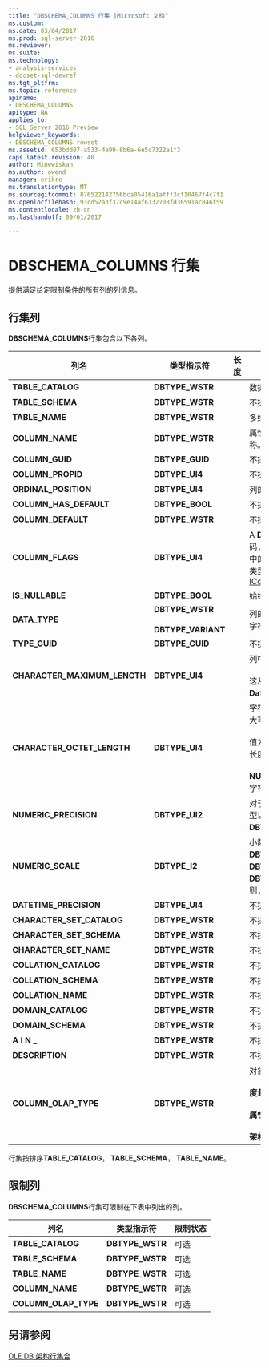 ```yaml
---
title: "DBSCHEMA_COLUMNS 行集 |Microsoft 文档"
ms.custom: 
ms.date: 03/04/2017
ms.prod: sql-server-2016
ms.reviewer: 
ms.suite: 
ms.technology:
- analysis-services
- docset-sql-devref
ms.tgt_pltfrm: 
ms.topic: reference
apiname:
- DBSCHEMA_COLUMNS
apitype: NA
applies_to:
- SQL Server 2016 Preview
helpviewer_keywords:
- DBSCHEMA_COLUMNS rowset
ms.assetid: 653bdd07-a533-4a99-8b6a-6e5c7322e1f3
caps.latest.revision: 40
author: Minewiskan
ms.author: owend
manager: erikre
ms.translationtype: MT
ms.sourcegitcommit: 876522142756bca05416a1afff3cf10467f4c7f1
ms.openlocfilehash: 93cd52a3f37c9e14af6132708fd36591ac846f59
ms.contentlocale: zh-cn
ms.lasthandoff: 09/01/2017

---
```

# <a name="dbschemacolumns-rowset"></a>DBSCHEMA_COLUMNS 行集
  提供满足给定限制条件的所有列的列信息。  
  
## <a name="rowset-columns"></a>行集列  
 **DBSCHEMA_COLUMNS**行集包含以下各列。  
  
|列名|类型指示符|长度|Description|  
|-----------------|--------------------|------------|-----------------|  
|**TABLE_CATALOG**|**DBTYPE_WSTR**||数据库的名称。|  
|**TABLE_SCHEMA**|**DBTYPE_WSTR**||不提供支持。|  
|**TABLE_NAME**|**DBTYPE_WSTR**||多维数据集的名称。|  
|**COLUMN_NAME**|**DBTYPE_WSTR**||属性层次结构或度量值的名称。|  
|**COLUMN_GUID**|**DBTYPE_GUID**||不提供支持。|  
|**COLUMN_PROPID**|**DBTYPE_UI4**||不提供支持。|  
|**ORDINAL_POSITION**|**DBTYPE_UI4**||列的位置，从 1 开始。|  
|**COLUMN_HAS_DEFAULT**|**DBTYPE_BOOL**||不提供支持。|  
|**COLUMN_DEFAULT**|**DBTYPE_WSTR**||不提供支持。|  
|**COLUMN_FLAGS**|**DBTYPE_UI4**||A **DBCOLUMNFLAGS**位掩码，该值指示列属性。 请参阅中的 DBCOLUMNFLAGS 枚举类型[IColumnsInfo::GetColumnInfo](http://msdn2.microsoft.com/library/ms722704.aspx)|  
|**IS_NULLABLE**|**DBTYPE_BOOL**||始终返回**false**。|  
|**DATA_TYPE**|**DBTYPE_WSTR**<br /><br /> **DBTYPE_VARIANT**||列的数据类型。 返回维度列的字符串和度量值的变量。|  
|**TYPE_GUID**|**DBTYPE_GUID**||不提供支持。|  
|**CHARACTER_MAXIMUM_LENGTH**|**DBTYPE_UI4**||列中值的最大可能长度。<br /><br /> 这从**DataSize**中的属性**DataItem**。|  
|**CHARACTER_OCTET_LENGTH**|**DBTYPE_UI4**||字符或二进制值列中的值的最大可能长度（字节）。<br /><br /> 值为零 (0) 指示该列没有最大长度。<br /><br /> **NULL**将返回为不返回二进制或字符数据类型的列。|  
|**NUMERIC_PRECISION**|**DBTYPE_UI2**||对于数值数据列的最大精度类型以外**DBTYPE_VARNUMERIC**。|  
|**NUMERIC_SCALE**|**DBTYPE_I2**||小数点右侧的数字个数**DBTYPE_DECIMAL**， **DBTYPE_NUMERIC**， **DBTYPE_VARNUMERIC**。 否则，这就是**NULL**。|  
|**DATETIME_PRECISION**|**DBTYPE_UI4**||不提供支持。|  
|**CHARACTER_SET_CATALOG**|**DBTYPE_WSTR**||不提供支持。|  
|**CHARACTER_SET_SCHEMA**|**DBTYPE_WSTR**||不提供支持。|  
|**CHARACTER_SET_NAME**|**DBTYPE_WSTR**||不提供支持。|  
|**COLLATION_CATALOG**|**DBTYPE_WSTR**||不提供支持。|  
|**COLLATION_SCHEMA**|**DBTYPE_WSTR**||不提供支持。|  
|**COLLATION_NAME**|**DBTYPE_WSTR**||不提供支持。|  
|**DOMAIN_CATALOG**|**DBTYPE_WSTR**||不提供支持。|  
|**DOMAIN_SCHEMA**|**DBTYPE_WSTR**||不提供支持。|  
|**A I N _**|**DBTYPE_WSTR**||不提供支持。|  
|**DESCRIPTION**|**DBTYPE_WSTR**||不提供支持。|  
|**COLUMN_OLAP_TYPE**|**DBTYPE_WSTR**||对象的 OLAP 类型。<br /><br /> **度量值**指示对象是度量值。<br /><br /> **属性**指示对象是维度属性。<br /><br /> **架构**指示对象是架构中的列。|  
  
 行集按排序**TABLE_CATALOG**， **TABLE_SCHEMA**， **TABLE_NAME**。  
  
## <a name="restriction-columns"></a>限制列  
 **DBSCHEMA_COLUMNS**行集可限制在下表中列出的列。  
  
|列名|类型指示符|限制状态|  
|-----------------|--------------------|-----------------------|  
|**TABLE_CATALOG**|**DBTYPE_WSTR**|可选|  
|**TABLE_SCHEMA**|**DBTYPE_WSTR**|可选|  
|**TABLE_NAME**|**DBTYPE_WSTR**|可选|  
|**COLUMN_NAME**|**DBTYPE_WSTR**|可选|  
|**COLUMN_OLAP_TYPE**|**DBTYPE_WSTR**|可选|  
  
## <a name="see-also"></a>另请参阅  
 [OLE DB 架构行集合](../../../analysis-services/schema-rowsets/ole-db/ole-db-schema-rowsets.md)  
  
  
